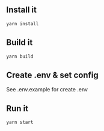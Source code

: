 ## Install it

```sh
yarn install
```
## Build it

```sh
yarn build
```
## Create .env & set config

See .env.example for create .env

## Run it

```sh
yarn start
```